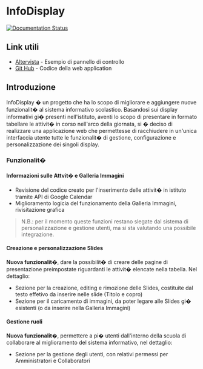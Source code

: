 # InfoDisplay
[![Documentation Status](https://readthedocs.org/projects/infodisplay/badge/?version=latest)](http://infodisplay.readthedocs.io/it/latest/?badge=latest)
## Link utili
* [Altervista](http://diegomartignoni.altervista.org/ci/) - Esempio di pannello di controllo
* [Git Hub](https://github.com/DiegoMartignoni/ci) - Codice della web application

## Introduzione
InfoDisplay � un progetto che ha lo scopo di migliorare e aggiungere nuove funzionalit� al sistema informativo scolastico. Basandosi sui display informativi gi� presenti nell'istituto, aventi lo scopo di presentare in formato tabellare le attivit� in corso nell'arco della giornata, si � deciso di realizzare una applicazione web che permettesse di racchiudere in un'unica interfaccia utente tutte le funzionalit� di gestione, configurazione e personalizzazione dei singoli display.

### Funzionalit�
#### Informazioni sulle Attvit� e Galleria Immagini
* Revisione del codice creato per l'inserimento delle attivit� in istituto tramite API di Google Calendar
* Miglioramento logicia del funzionamento della Galleria Immagini, rivisitazione grafica

> N.B.: per il momento queste funzioni restano slegate dal sistema di personalizzazione e gestione utenti, ma si sta valutando una possibile integrazione.

#### Creazione e personalizzazione Slides
**Nuova funzionalit�**, dare la possibilit� di creare delle pagine di presentazione preimpostate riguardanti le attivit� elencate nella tabella. Nel dettaglio:
* Sezione per la creazione, editing e rimozione delle Slides, costituite dal testo effetivo da inserire nelle slide (Titolo e copro)
* Sezione per il caricamento di immagini, da poter legare alle Slides gi� esistenti (o da inserire nella Galleria Immagini)

#### Gestione ruoli
**Nuova funzionalit�**, permettere a pi� utenti dall'interno della scuola di collaborare al miglioramento del sistema informativo, nel dettaglio:
* Sezione per la gestione degli utenti, con relativi permessi per Amministratori e Collaboratori
